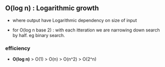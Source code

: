 ## O(log n) : Logarithmic growth

- where output have Logarithmic dependency on size of input

- for O(log n base 2) : with each itteration we are narrowing down search by half. eg binary search.

### efficiency

- **O(log n)** > O(1) > O(n) > O(n^2) > O(2^n)
